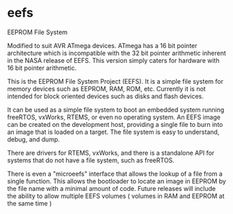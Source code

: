eefs
====

EEPROM File System

Modified to suit AVR ATmega devices. ATmega has a 16 bit pointer architecture which is incompatible with the 32 bit pointer arithmetic inherent in the NASA release of EEFS. This version simply caters for hardware with 16 bit pointer arithmetic.

This is the EEPROM File System Project (EEFS). It is a simple file system for memory devices such as EEPROM, RAM, ROM, etc. Currently it is not intended for block oriented devices such as disks and flash devices.

It can be used as a simple file system to boot an embedded system running freeRTOS, vxWorks, RTEMS, or even no operating system. An EEFS image can be created on the development host, providing a single file to burn into an image that is loaded on a target. The file system is easy to understand, debug, and dump. 

There are drivers for RTEMS, vxWorks, and there is a standalone API for systems that do not have a file system, such as freeRTOS.

There is even a "microeefs" interface that allows the lookup of a file from a single function. This allows the bootloader to locate an image in EEPROM by the file name with a minimal amount of code. 
Future releases will include the ability to allow multiple EEFS volumes ( volumes in RAM and EEPROM at the same time ) 


